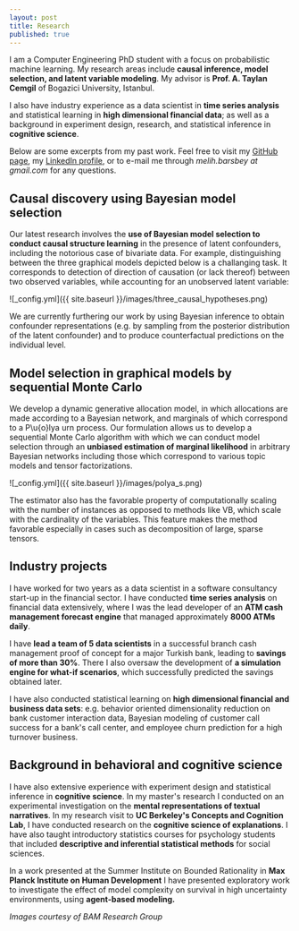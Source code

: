 ```yaml
---
layout: post
title: Research
published: true
---
```



I am a Computer Engineering PhD student with a focus on probabilistic machine learning. My research areas include **causal inference, model selection, and latent variable modeling**. My advisor is **Prof. A. Taylan Cemgil** of Bogazici University, Istanbul. 

I also have industry experience as a data scientist in **time series analysis** and statistical learning in **high dimensional financial data**; as well as a background in experiment design, research, and statistical inference in **cognitive science**.

Below are some excerpts from my past work. Feel free to visit my <a href="github.com/mbarsbey">GitHub page</a>, my <a href="https://linkedin.com/in/melih-barsbey-b3626096/">LinkedIn profile</a>, or to e-mail me through _melih.barsbey at gmail.com_ for any questions.

## Causal discovery using Bayesian model selection

Our latest research involves the **use of Bayesian model selection to conduct causal structure learning** in the presence of latent confounders, including the notorious case of bivariate data. For example, distinguishing between the three graphical models depicted below is a challanging task. It corresponds to detection of direction of causation (or lack thereof) between two observed variables, while accounting for an unobserved latent variable:

![_config.yml]({{ site.baseurl }}/images/three_causal_hypotheses.png)

We are currently furthering our work by using Bayesian inference to obtain confounder representations (e.g. by sampling from the posterior distribution of the latent confounder) and to produce counterfactual predictions on the individual level.

## Model selection in graphical models by sequential Monte Carlo

We develop a dynamic generative allocation model, in which allocations are made according to a Bayesian network, and marginals of which correspond to a P\u{o}lya urn process. Our formulation allows us to develop a sequential Monte Carlo algorithm with which we can conduct model selection through an **unbiased estimation of marginal likelihood** in arbitrary Bayesian networks including those which correspond to various topic models and tensor factorizations. 

![_config.yml]({{ site.baseurl }}/images/polya_s.png)

The estimator also has the favorable property of computationally scaling with the number of instances as opposed to methods like VB, which scale with the cardinality of the variables. This feature makes the method favorable especially in cases such as decomposition of large, sparse tensors.

## Industry projects

I have worked for two years as a data scientist in a software consultancy start-up in the financial sector. I have conducted **time series analysis** on financial data extensively, where I was the lead developer of an **ATM cash management forecast engine** that managed approximately **8000 ATMs daily**. 

I have **lead a team of 5 data scientists** in a successful branch cash management proof of concept for a major Turkish bank, leading to **savings of more than 30%**. There I also oversaw the development of **a simulation engine for what-if scenarios**, which successfully predicted the savings obtained later. 

I have also conducted statistical learning on **high dimensional financial and business data sets**: e.g.  behavior oriented dimensionality reduction on bank customer interaction data, Bayesian modeling of customer call success for a bank's call center, and employee churn prediction for a high turnover business.

## Background in behavioral and cognitive science

I have also extensive experience with experiment design and statistical inference in **cognitive science**. In my master's research I conducted on an experimental investigation on the **mental representations of textual narratives**. In my research visit to **UC Berkeley's Concepts and Cognition Lab**, I have conducted research on the **cognitive science of explanations**. I have also taught introductory statistics courses for psychology students that included **descriptive and inferential statistical methods** for social sciences.

In a work presented at the Summer Institute on Bounded Rationality in **Max Planck Institute on Human Development** I have presented exploratory work to investigate the effect of model complexity on survival in high uncertainty environments, using **agent-based modeling.**



_Images courtesy of BAM Research Group_
